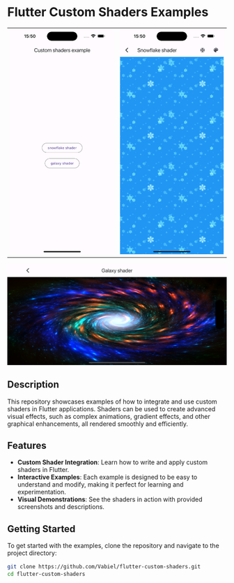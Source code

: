 # Flutter Custom Shaders Examples

|                                   |                                   |
|-----------------------------------|-----------------------------------|
| ![Preview](./readme_images/1.png) | ![Preview](./readme_images/2.png) |


![Preview](./readme_images/3.png)



## Description

This repository showcases examples of how to integrate and use custom shaders in Flutter applications. Shaders can be used to create advanced visual effects, such as complex animations, gradient effects, and other graphical enhancements, all rendered smoothly and efficiently.

## Features

- **Custom Shader Integration**: Learn how to write and apply custom shaders in Flutter.
- **Interactive Examples**: Each example is designed to be easy to understand and modify, making it perfect for learning and experimentation.
- **Visual Demonstrations**: See the shaders in action with provided screenshots and descriptions.

## Getting Started

To get started with the examples, clone the repository and navigate to the project directory:

```bash
git clone https://github.com/Vabiel/flutter-custom-shaders.git
cd flutter-custom-shaders
